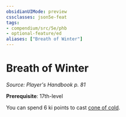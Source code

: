 ```yaml
---
obsidianUIMode: preview
cssclasses: json5e-feat
tags:
- compendium/src/5e/phb
- optional-feature/ed
aliases: ["Breath of Winter"]
---
```

# Breath of Winter
*Source: Player's Handbook p. 81*  

**Prerequisite**: 17th-level

You can spend 6 ki points to cast [cone of cold](compendium/spells/cone-of-cold.md).